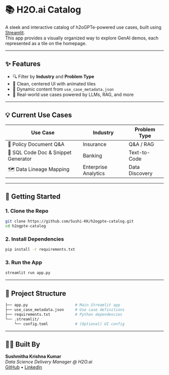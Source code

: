 # 📚 H2O.ai Catalog

A sleek and interactive catalog of h2oGPTe-powered use cases, built using [Streamlit](https://streamlit.io).  
This app provides a visually organized way to explore GenAI demos, each represented as a tile on the homepage.

---

## ✨ Features

- 🔍 Filter by **Industry** and **Problem Type**
- 🎨 Clean, centered UI with animated tiles
- 📄 Dynamic content from `use_case_metadata.json`
- 🧠 Real-world use cases powered by LLMs, RAG, and more

---

## 💡 Current Use Cases

| Use Case | Industry | Problem Type |
|----------|----------|--------------|
| 📄 Policy Document Q&A | Insurance | Q&A / RAG |
| 🧾 SQL Code Doc & Snippet Generator | Banking | Text-to-Code |
| 🗺️ Data Lineage Mapping | Enterprise Analytics | Data Discovery |

---

## 🚀 Getting Started

### 1. Clone the Repo

```bash
git clone https://github.com/Sushi-KK/h2ogpte-catalog.git
cd h2ogpte-catalog
```

### 2. Install Dependencies

```bash
pip install -r requirements.txt
```

### 3. Run the App

```bash
streamlit run app.py
```
---

## 📁 Project Structure

```bash
├── app.py                     # Main Streamlit app
├── use_case_metadata.json     # Use case definitions
├── requirements.txt           # Python dependencies
└── .streamlit/
    └── config.toml            # (Optional) UI config
```
---


## 🧑‍💻 Built By

**Sushmitha Krishna Kumar**  
_Data Science Delivery Manager @ H2O.ai_  
[GitHub](https://github.com/Sushi-KK) • [LinkedIn](https://www.linkedin.com/in/sushmitha-krishna-kumar-8a7385122/)



